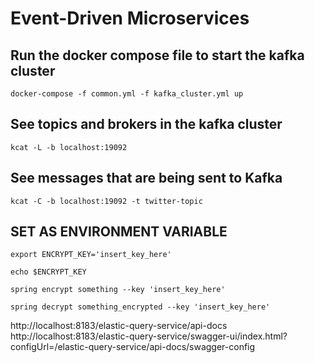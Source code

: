 # Event-Driven Microservices

## Run the docker compose file to start the kafka cluster

```shell
docker-compose -f common.yml -f kafka_cluster.yml up
```

## See topics and brokers in the kafka cluster
```shell
kcat -L -b localhost:19092
```

## See messages that are being sent to Kafka
```shell
kcat -C -b localhost:19092 -t twitter-topic
```

## SET AS ENVIRONMENT VARIABLE
```shell
export ENCRYPT_KEY='insert_key_here'
```

```shell
echo $ENCRYPT_KEY    
```

```shell
spring encrypt something --key 'insert_key_here'
``` 
```shell
spring decrypt something_encrypted --key 'insert_key_here'
``` 

http://localhost:8183/elastic-query-service/api-docs
http://localhost:8183/elastic-query-service/swagger-ui/index.html?configUrl=/elastic-query-service/api-docs/swagger-config